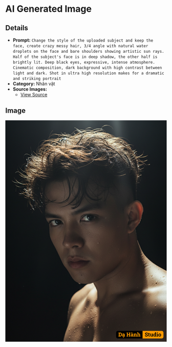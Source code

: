 # AI Generated Image

## Details
- **Prompt:** `Change the style of the uploaded subject and keep the face, create crazy messy hair, 3/4 angle with natural water droplets on the face and bare shoulders showing artistic sun rays.
Half of the subject's face is in deep shadow, the other half is brightly lit. Deep black eyes, expressive, intense atmosphere. Cinematic composition, dark background with high contrast between light and dark. Shot in ultra high resolution makes for a dramatic and striking portrait`
- **Category:** Nhân vật
- **Source Images:**
  - [View Source](https://raw.githubusercontent.com/lenzcomvth/ImageLibrary/main/Male.png)

## Image
![AI Generated Image](./image-2025-10-09T11-18-06-732Z-su82m.png)